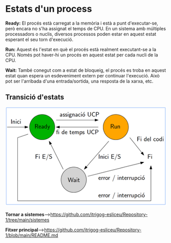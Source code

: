 # Estats d'un process

<Strong>Ready:</Strong>
 El procés està carregat a la memòria i està a punt d'executar-se, però encara no s'ha assignat el temps de CPU. En un sistema amb múltiples processadors o nuclis, diversos processos poden estar en aquest estat esperant el seu torn d'execució.

<Strong>Run:</Strong>
 Aquest és l'estat en què el procés està realment executant-se a la CPU. Només pot haver-hi un procés en aquest estat per cada nucli de la CPU.

<Strong>Wait:</Strong>
També conegut com a estat de bloqueig, el procés es troba en aquest estat quan espera un esdeveniment extern per continuar l'execució. Això pot ser l'arribada d'una entrada/sortida, una resposta de la xarxa, etc.

## Transició d'estats
!["transició processos"](processos.png)

<Strong>Tornar a sistemes</Strong>-->https://github.com/itrigog-esliceu/Repository-1/tree/main/sistemes

<Strong>Fitxer principal</Strong>-->https://github.com/itrigog-esliceu/Repository-1/blob/main/README.md